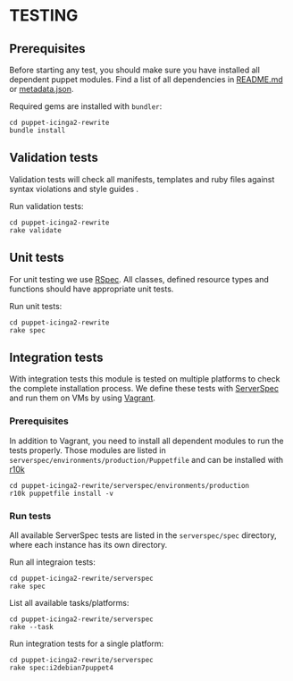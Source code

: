 # TESTING

## Prerequisites
Before starting any test, you should make sure you have installed all dependent puppet modules. Find a list of all
dependencies in [README.md] or [metadata.json].

Required gems are installed with `bundler`:
```
cd puppet-icinga2-rewrite
bundle install
```

## Validation tests
Validation tests will check all manifests, templates and ruby files against syntax violations and style guides .

Run validation tests:
```
cd puppet-icinga2-rewrite
rake validate
```

## Unit tests
For unit testing we use [RSpec]. All classes, defined resource types and functions should have appropriate unit tests.

Run unit tests:
```
cd puppet-icinga2-rewrite
rake spec
```

## Integration tests
With integration tests this module is tested on multiple platforms to check the complete installation process. We define
these tests with [ServerSpec] and run them on VMs by using [Vagrant].
### Prerequisites
In addition to Vagrant, you need to install all dependent modules to run the tests properly. Those modules are listed in
`serverspec/environments/production/Puppetfile` and can be installed with [r10k]

```
cd puppet-icinga2-rewrite/serverspec/environments/production
r10k puppetfile install -v 
```

### Run tests
All available ServerSpec tests are listed in the `serverspec/spec` directory, where each instance has its own directory.

Run all integraion tests:

```
cd puppet-icinga2-rewrite/serverspec
rake spec
```

List all available tasks/platforms:
```
cd puppet-icinga2-rewrite/serverspec
rake --task
```

Run integration tests for a single platform:
```
cd puppet-icinga2-rewrite/serverspec
rake spec:i2debian7puppet4
```


[README.md]: README.md
[metadata.json]: metadata.json
[RSpec]: http://rspec-puppet.com/
[Serverspec]: http://serverspec.org/
[Vagrant]: https://www.vagrantup.com/
[R10k]: https://github.com/puppetlabs/r10k